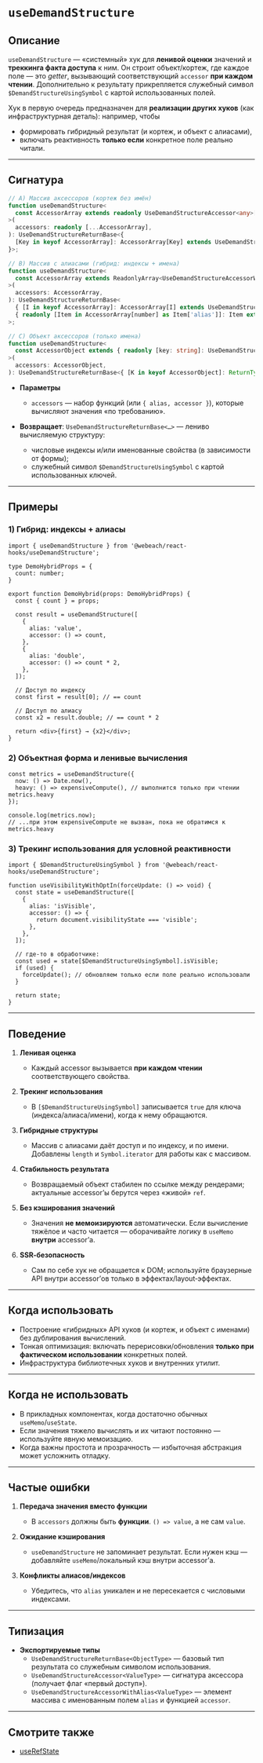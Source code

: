 # `useDemandStructure`

## Описание

`useDemandStructure` — «системный» хук для **ленивой оценки** значений и **треккинга факта доступа** к ним. Он строит объект/кортеж, где каждое поле — это *getter*, вызывающий соответствующий `accessor` **при каждом чтении**. Дополнительно к результату прикрепляется служебный символ `$DemandStructureUsingSymbol` с картой использованных полей.

Хук в первую очередь предназначен для **реализации других хуков** (как инфраструктурная деталь): например, чтобы
- формировать гибридный результат (и кортеж, и объект с алиасами),
- включать реактивность **только если** конкретное поле реально читали.

---

## Сигнатура

```ts
// A) Массив аксессоров (кортеж без имён)
function useDemandStructure<
  const AccessorArray extends readonly UseDemandStructureAccessor<any>[]
>(
  accessors: readonly [...AccessorArray],
): UseDemandStructureReturnBase<{
  [Key in keyof AccessorArray]: AccessorArray[Key] extends UseDemandStructureAccessor<infer R> ? R : never;
}>;

// B) Массив с алиасами (гибрид: индексы + имена)
function useDemandStructure<
  const AccessorArray extends ReadonlyArray<UseDemandStructureAccessorWithAlias<any>>
>(
  accessors: AccessorArray,
): UseDemandStructureReturnBase<
  { [I in keyof AccessorArray]: AccessorArray[I] extends UseDemandStructureAccessorWithAlias<infer V> ? V : never } &
  { readonly [Item in AccessorArray[number] as Item['alias']]: Item extends UseDemandStructureAccessorWithAlias<infer V> ? V : never }
>;

// C) Объект аксессоров (только имена)
function useDemandStructure<
  const AccessorObject extends { readonly [key: string]: UseDemandStructureAccessor }
>(
  accessors: AccessorObject,
): UseDemandStructureReturnBase<{ [K in keyof AccessorObject]: ReturnType<AccessorObject[K]> }>;
```

- **Параметры**
   - `accessors` — набор функций (или `{ alias, accessor }`), которые вычисляют значения «по требованию».

- **Возвращает**: `UseDemandStructureReturnBase<…>` — лениво вычисляемую структуру:
   - числовые индексы и/или именованные свойства (в зависимости от формы);
   - служебный символ `$DemandStructureUsingSymbol` с картой использованных ключей.

---

## Примеры

### 1) Гибрид: индексы + алиасы

```tsx
import { useDemandStructure } from '@webeach/react-hooks/useDemandStructure';

type DemoHybridProps = {
  count: number;
}

export function DemoHybrid(props: DemoHybridProps) {
  const { count } = props;
  
  const result = useDemandStructure([
    {
      alias: 'value',
      accessor: () => count,
    },
    {
      alias: 'double',
      accessor: () => count * 2,
    },
  ]);

  // Доступ по индексу
  const first = result[0]; // == count

  // Доступ по алиасу
  const x2 = result.double; // == count * 2

  return <div>{first} → {x2}</div>;
}
```

### 2) Объектная форма и ленивые вычисления

```tsx
const metrics = useDemandStructure({
  now: () => Date.now(),
  heavy: () => expensiveCompute(), // выполнится только при чтении metrics.heavy
});

console.log(metrics.now);
// ...при этом expensiveCompute не вызван, пока не обратимся к metrics.heavy
```

### 3) Трекинг использования для условной реактивности

```tsx
import { $DemandStructureUsingSymbol } from '@webeach/react-hooks/useDemandStructure';

function useVisibilityWithOptIn(forceUpdate: () => void) {
  const state = useDemandStructure([
    {
      alias: 'isVisible',
      accessor: () => {
        return document.visibilityState === 'visible';
      },
    },
  ]);

  // где‑то в обработчике:
  const used = state[$DemandStructureUsingSymbol].isVisible;
  if (used) {
    forceUpdate(); // обновляем только если поле реально использовали
  }

  return state;
}
```

---

## Поведение

1. **Ленивая оценка**
   - Каждый accessor вызывается **при каждом чтении** соответствующего свойства.

2. **Трекинг использования**
   - В `[$DemandStructureUsingSymbol]` записывается `true` для ключа (индекса/алиаса/имени), когда к нему обращаются.

3. **Гибридные структуры**
   - Массив с алиасами даёт доступ и по индексу, и по имени. Добавлены `length` и `Symbol.iterator` для работы как с массивом.

4. **Стабильность результата**
   - Возвращаемый объект стабилен по ссылке между рендерами; актуальные accessor’ы берутся через «живой» `ref`.

5. **Без кэширования значений**
   - Значения **не мемоизируются** автоматически. Если вычисление тяжёлое и часто читается — оборачивайте логику в `useMemo` **внутри** accessor’а.

6. **SSR‑безопасность**
   - Сам по себе хук не обращается к DOM; используйте браузерные API внутри accessor’ов только в эффектах/layout‑эффектах.

---

## Когда использовать

- Построение «гибридных» API хуков (и кортеж, и объект с именами) без дублирования вычислений.
- Тонкая оптимизация: включать перерисовки/обновления **только при фактическом использовании** конкретных полей.
- Инфраструктура библиотечных хуков и внутренних утилит.

---

## Когда **не** использовать

- В прикладных компонентах, когда достаточно обычных `useMemo`/`useState`.
- Если значения тяжело вычислять и их читают постоянно — используйте явную мемоизацию.
- Когда важны простота и прозрачность — избыточная абстракция может усложнить отладку.

---

## Частые ошибки

1. **Передача значения вместо функции**
   - В `accessors` должны быть **функции**. `() => value`, а не сам `value`.

2. **Ожидание кэширования**
   - `useDemandStructure` не запоминает результат. Если нужен кэш — добавляйте `useMemo`/локальный кэш внутри accessor’а.

3. **Конфликты алиасов/индексов**
   - Убедитесь, что `alias` уникален и не пересекается с числовыми индексами.

---

## Типизация

- **Экспортируемые типы**
  - `UseDemandStructureReturnBase<ObjectType>` — базовый тип результата со служебным символом использования.
  - `UseDemandStructureAccessor<ValueType>` — сигнатура аксессора (получает флаг «первый доступ»).
  - `UseDemandStructureAccessorWithAlias<ValueType>` — элемент массива с именованным полем `alias` и функцией `accessor`.

---

## Смотрите также

- [useRefState](useRefState.md)
